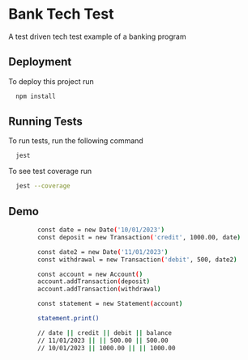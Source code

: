 
# Bank Tech Test

A test driven tech test example of a banking program


## Deployment

To deploy this project run

```bash
  npm install
```

## Running Tests

To run tests, run the following command

```bash
  jest
```

To see test coverage run

```bash
  jest --coverage
```

## Demo

```bash
        const date = new Date('10/01/2023')
        const deposit = new Transaction('credit', 1000.00, date)

        const date2 = new Date('11/01/2023')
        const withdrawal = new Transaction('debit', 500, date2)

        const account = new Account()
        account.addTransaction(deposit)
        account.addTransaction(withdrawal)

        const statement = new Statement(account)

        statement.print()

        // date || credit || debit || balance
        // 11/01/2023 || || 500.00 || 500.00
        // 10/01/2023 || 1000.00 || || 1000.00
```

